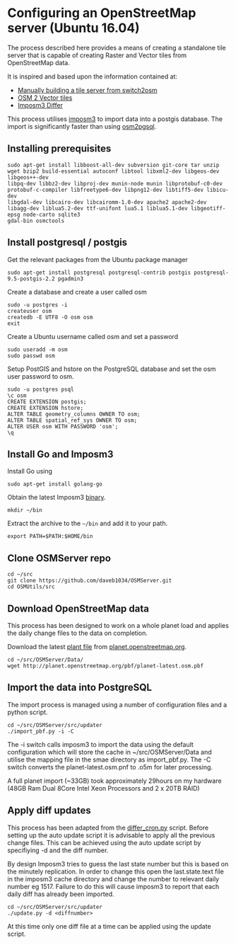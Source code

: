 # Configuring an OpenStreetMap server (Ubuntu 16.04)

The process described here provides a means of creating a standalone tile server that is capable of creating
Raster and Vector tiles from OpenStreetMap data.

It is inspired and based upon the information contained at:

* [Manually building a tile server from switch2osm](https://switch2osm.org/serving-tiles/manually-building-a-tile-server-14-04/)
* [OSM 2 Vector tiles](http://osm2vectortiles.org/)
* [Imposm3 Differ](https://github.com/lyrk/imposm3-differ)

This process utilises [imposm3](https://github.com/omniscale/imposm3) to import data into a postgis database.
The import is significantly faster than using [osm2pgsql](https://github.com/openstreetmap/osm2pgsql).

## Installing prerequisites

```
sudo apt-get install libboost-all-dev subversion git-core tar unzip wget bzip2 build-essential autoconf libtool libxml2-dev libgeos-dev libgeos++-dev 
libpq-dev libbz2-dev libproj-dev munin-node munin libprotobuf-c0-dev protobuf-c-compiler libfreetype6-dev libpng12-dev libtiff5-dev libicu-dev 
libgdal-dev libcairo-dev libcairomm-1.0-dev apache2 apache2-dev libagg-dev liblua5.2-dev ttf-unifont lua5.1 liblua5.1-dev libgeotiff-epsg node-carto sqlite3
gdal-bin osmctools
```

## Install postgresql / postgis

Get the relevant packages from the Ubuntu package manager
```
sudo apt-get install postgresql postgresql-contrib postgis postgresql-9.5-postgis-2.2 pgadmin3
```
Create a database and create a user called osm
```
sudo -u postgres -i
createuser osm
createdb -E UTF8 -O osm osm
exit
```
Create a Ubuntu username called osm and set a password
```
sudo useradd -m osm
sudo passwd osm
```
Setup PostGIS and hstore on the PostgreSQL database and set the osm user password to osm.
```
sudo -u postgres psql
\c osm
CREATE EXTENSION postgis;
CREATE EXTENSION hstore;
ALTER TABLE geometry_columns OWNER TO osm;
ALTER TABLE spatial_ref_sys OWNER TO osm;
ALTER USER osm WITH PASSWORD 'osm';
\q
```

## Install Go and Imposm3
Install Go using
```
sudo apt-get install golang-go
```
Obtain the latest Imposm3 [binary](https://imposm.org/static/rel/).
```
mkdir ~/bin
```
Extract the archive to the `~/bin` and add it to your path.
```
export PATH=$PATH:$HOME/bin
```

## Clone OSMServer repo
```
cd ~/src
git clone https://github.com/daveb1034/OSMServer.git
cd OSMUtils/src
```

## Download OpenStreetMap data

This process has been designed to work on a whole planet load and applies the daily change files to the data on completion.

Download the latest [plant file](http://planet.openstreetmap.org/pbf/planet-latest.osm.pbf) from [planet.openstreetmap.org](http://planet.openstreetmap.org/).

```
cd ~/src/OSMServer/Data/
wget http://planet.openstreetmap.org/pbf/planet-latest.osm.pbf
```

## Import the data into PostgreSQL

The import process is managed using a number of configuration files and a python script.
```
cd ~/src/OSMServer/src/updater
./import_pbf.py -i -C
```
The -i switch calls imposm3 to import the data using the default configuration which will store the cache in ~/src/OSMServer/Data and utilise the mapping file in the smae directory as import_pbf.py.
The -C switch converts the planet-latest.osm.pnf to .o5m for later processing.

A full planet import (~33GB) took approximately 29hours on my hardware (48GB Ram Dual 8Core Intel Xeon Processors and 2 x 20TB RAID)

## Apply diff updates

This process has been adapted from the [differ_cron.py](https://github.com/lyrk/imposm3-differ) script.
Before setting up the auto update script it is advisable to apply all the previous change files. This can be achieved using the auto update script by specifiying -d and the diff number.

By design Imposm3 tries to guess the last state number but this is based on the minutely replication. In order to change this open the last.state.text file in the imposm3 cache directory and change the number to relevant daily number eg 1517.
Failure to do this will cause imposm3 to report that each daily diff has already been imported.

```
cd ~/src/OSMServer/src/updater
./update.py -d <diffnumber>
```

At this time only one diff file at a time can be applied using the update script.